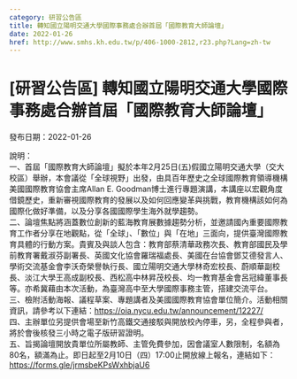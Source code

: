 ```yaml
---
category: 研習公告區
title: 轉知國立陽明交通大學國際事務處合辦首屆「國際教育大師論壇」
date: 2022-01-26
href: http://www.smhs.kh.edu.tw/p/406-1000-2812,r23.php?Lang=zh-tw
---
```


# [研習公告區] 轉知國立陽明交通大學國際事務處合辦首屆「國際教育大師論壇」

發布日期：2022-01-26

說明：  
一、首屆「國際教育大師論壇」擬於本年2月25日(五)假國立陽明交通大學（交大校區）舉辦，本會議從「全球視野」出發，由具百年歷史之全球國際教育領導機構美國國際教育協會主席Allan E. Goodman博士進行專題演講，本講座以宏觀角度借鏡歷史，重新審視國際教育的發展以及如何回應變革與挑戰，教育機構該如何為國際化做好準備，以及分享各國國際學生海外就學趨勢。  
二、論壇焦點將涵蓋數位創新的藍海教育展數據趨勢分析，並邀請國內重要國際教育工作者分享在地觀點，從「全球」、「數位」與「在地」三面向，提供臺灣國際教育具體的行動方案。貴賓及與談人包含：教育部蔡清華政務次長、教育部國民及學前教育署戴淑芬副署長、英國文化協會羅瑞福處長、美國在台協會鄧艾德發言人、學術交流基金會李沃奇榮譽執行長、國立陽明交通大學林奇宏校長、蔚順華副校長、淡江大學王高成副校長、西松高中林昇茂校長、均一教育基金會呂冠緯董事長等。亦希冀藉由本次活動，為臺灣高中至大學國際事務主管，搭建交流平台。  
三、檢附活動海報、議程草案、專題講者及美國國際教育協會單位簡介。活動相關資訊，請參考以下連結：https://oia.nycu.edu.tw/announcement/12227/  
四、主辦單位另提供會場至新竹高鐵交通接駁與開放校內停車，另，全程參與者，將於會後核發三小時之電子版研習證明。  
五、旨揭論壇開放貴單位所屬教師、主管免費參加，因會議室人數限制，名額為80名，額滿為止。即日起至2月10日（四）17:00止開放線上報名，連結如下：https://forms.gle/jrmsbeKPsWxhbjaU6

